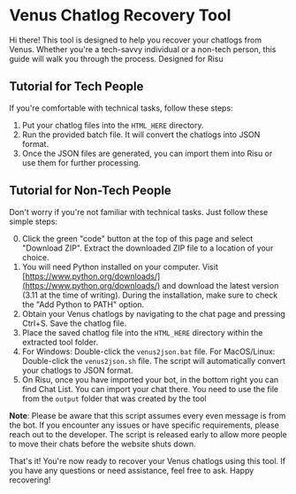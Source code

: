 # Venus Chatlog Recovery Tool

Hi there! This tool is designed to help you recover your chatlogs from Venus. Whether you're a tech-savvy individual or a non-tech person, this guide will walk you through the process. Designed for Risu

## Tutorial for Tech People

If you're comfortable with technical tasks, follow these steps:

1. Put your chatlog files into the `HTML_HERE` directory.
2. Run the provided batch file. It will convert the chatlogs into JSON format.
3. Once the JSON files are generated, you can import them into Risu or use them for further processing.

## Tutorial for Non-Tech People

Don't worry if you're not familiar with technical tasks. Just follow these simple steps:

0. Click the green "code" button at the top of this page and select "Download ZIP". Extract the downloaded ZIP file to a location of your choice.
1. You will need Python installed on your computer. Visit [https://www.python.org/downloads/](https://www.python.org/downloads/) and download the latest version (3.11 at the time of writing). During the installation, make sure to check the "Add Python to PATH" option.
2. Obtain your Venus chatlogs by navigating to the chat page and pressing Ctrl+S. Save the chatlog file.
3. Place the saved chatlog file into the `HTML_HERE` directory within the extracted tool folder.
4. For Windows: Double-click the `venus2json.bat` file. For MacOS/Linux: Double-click the `venus2json.sh` file. The script will automatically convert your chatlogs to JSON format.
5. On Risu, once you have imported your bot, in the bottom right you can find Chat List. You can import your chat there. You need to use the file from the `output` folder that was created by the tool

**Note**: Please be aware that this script assumes every even message is from the bot. If you encounter any issues or have specific requirements, please reach out to the developer. The script is released early to allow more people to move their chats before the website shuts down.

That's it! You're now ready to recover your Venus chatlogs using this tool. If you have any questions or need assistance, feel free to ask. Happy recovering!
